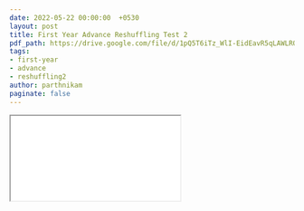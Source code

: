 ```yaml
---
date: 2022-05-22 00:00:00  +0530
layout: post
title: First Year Advance Reshuffling Test 2
pdf_path: https://drive.google.com/file/d/1pQ5T6iTz_WlI-EidEavR5qLAWLRQ7VS_/preview?usp=sharing
tags: 
- first-year
- advance
- reshuffling2
author: parthnikam
paginate: false
---
```


<iframe class="embed-pdf" src="{{ page.pdf_path }}#toolbar=0" seamless="seamless" scrolling="no" style="overflow:hidden"></iframe>
